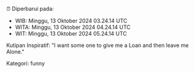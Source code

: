 ⏰ Diperbarui pada:
- WIB: Minggu, 13 Oktober 2024 03.24.14 UTC
- WITA: Minggu, 13 Oktober 2024 04.24.14 UTC
- WIT: Minggu, 13 Oktober 2024 05.24.14 UTC

Kutipan Inspiratif:
"I want some one to give me a Loan and then leave me Alone."


Kategori: funny

